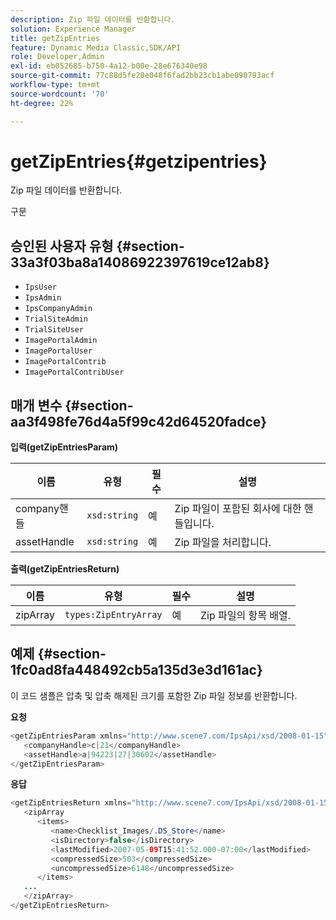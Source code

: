 ```yaml
---
description: Zip 파일 데이터를 반환합니다.
solution: Experience Manager
title: getZipEntries
feature: Dynamic Media Classic,SDK/API
role: Developer,Admin
exl-id: eb052685-b750-4a12-b00e-28e676340e98
source-git-commit: 77c88d5fe20e048f6fad2bb23cb1abe090793acf
workflow-type: tm+mt
source-wordcount: '70'
ht-degree: 22%

---
```


# getZipEntries{#getzipentries}

Zip 파일 데이터를 반환합니다.

구문

## 승인된 사용자 유형 {#section-33a3f03ba8a14086922397619ce12ab8}

* `IpsUser`
* `IpsAdmin`
* `IpsCompanyAdmin`
* `TrialSiteAdmin`
* `TrialSiteUser`
* `ImagePortalAdmin`
* `ImagePortalUser`
* `ImagePortalContrib`
* `ImagePortalContribUser`

## 매개 변수 {#section-aa3f498fe76d4a5f99c42d64520fadce}

**입력(getZipEntriesParam)**

| 이름 | 유형 | 필수 | 설명 |
|---|---|---|---|
| company핸들 | `xsd:string` | 예 | Zip 파일이 포함된 회사에 대한 핸들입니다. |
| assetHandle | `xsd:string` | 예 | Zip 파일을 처리합니다. |

**출력(getZipEntriesReturn)**

| 이름 | 유형 | 필수 | 설명 |
|---|---|---|---|
| zipArray | `types:ZipEntryArray` | 예 | Zip 파일의 항목 배열. |

## 예제 {#section-1fc0ad8fa448492cb5a135d3e3d161ac}

이 코드 샘플은 압축 및 압축 해제된 크기를 포함한 Zip 파일 정보를 반환합니다.

**요청**

```java
<getZipEntriesParam xmlns="http://www.scene7.com/IpsApi/xsd/2008-01-15">
   <companyHandle>c|21</companyHandle>
   <assetHandle>a|94223|27|30602</assetHandle>
</getZipEntriesParam>
```

**응답**

```java
<getZipEntriesReturn xmlns="http://www.scene7.com/IpsApi/xsd/2008-01-15">
   <zipArray
      <items>
         <name>Checklist_Images/.DS_Store</name>
         <isDirectory>false</isDirectory>
         <lastModified>2007-05-09T15:41:52.000-07:00</lastModified>
         <compressedSize>503</compressedSize>
         <uncompressedSize>6148</uncompressedSize>
      </items>
   ...
   </zipArray>
</getZipEntriesReturn>
```
